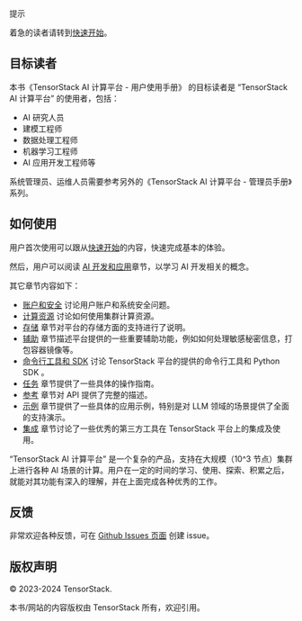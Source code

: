 <aside class="note tip">
<div class="title">提示</div>

着急的读者请转到[快速开始](./get-started/index.md)。

</aside>

## 目标读者

本书《TensorStack AI 计算平台 - 用户使用手册》 的目标读者是 “TensorStack AI 计算平台” 的使用者，包括：

- AI 研究人员
- 建模工程师
- 数据处理工程师
- 机器学习工程师
- AI 应用开发工程师等

系统管理员、运维人员需要参考另外的《TensorStack AI 计算平台 - 管理员手册》系列。

## 如何使用

用户首次使用可以跟从[快速开始](./get-started/index.md)的内容，快速完成基本的体验。

然后，用户可以阅读 [AI 开发和应用](./modules/building/index.md)章节，以学习 AI 开发相关的概念。

其它章节内容如下：
- [账户和安全](./modules/security/index.md) 讨论用户账户和系统安全问题。
- [计算资源](./modules/scheduling/index.md) 讨论如何使用集群计算资源。
- [存储](./modules/storage/index.md) 章节对平台的存储方面的支持进行了说明。
- [辅助](./modules/auxiliary/index.md) 章节描述平台提供的一些重要辅助功能，例如如何处理敏感秘密信息，打包容器镜像等。
- [命令行工具和 SDK](./tools/index.md) 讨论 TensorStack 平台的提供的命令行工具和 Python SDK 。
- [任务](./tasks/index.md) 章节提供了一些具体的操作指南。
- [参考](./references/index.md) 章节对 API 提供了完整的描述。
- [示例](./examples/index.md) 章节提供了一些具体的应用示例，特别是对 LLM 领域的场景提供了全面的支持演示。
- [集成](./integrations/index.md) 章节讨论了一些优秀的第三方工具在 TensorStack 平台上的集成及使用。

“TensorStack AI 计算平台” 是一个复杂的产品，支持在大规模（10^3 节点）集群上进行各种 AI 场景的计算。用户在一定的时间的学习、使用、探索、积累之后，就能对其功能有深入的理解，并在上面完成各种优秀的工作。

## 反馈

非常欢迎各种反馈，可在 <a target="_blank" rel="noopener noreferrer" href="https://github.com/t9k/user-manuals/issues">Github Issues 页面</a> 创建 issue。

## 版权声明

&copy; 2023-2024 TensorStack.

本书/网站的内容版权由 TensorStack 所有，欢迎引用。
